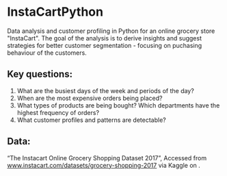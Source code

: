 # InstaCartPython
Data analysis and customer profiling in Python for an online grocery store "InstaCart". The goal of the analysis is to derive insights and suggest strategies for better customer segmentation - focusing on puchasing behaviour of the customers.

## Key questions:
1. What are the busiest days of the week and periods of the day?
2. When are the most expensive orders being placed?
3. What types of products are being bought? Which departments have the highest frequency of orders?
4. What customer profiles and patterns are detectable?

## Data:
“The Instacart Online Grocery Shopping
Dataset 2017”, Accessed from www.instacart.com/datasets/grocery-shopping-2017
via Kaggle on <date>.
